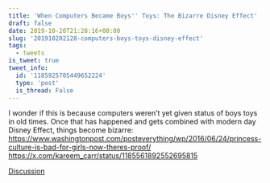 ```yaml
---
title: 'When Computers Became Boys'' Toys: The Bizarre Disney Effect'
draft: false
date: 2019-10-20T21:28:16+00:00
slug: '201910202128-computers-boys-toys-disney-effect'
tags:
  - tweets
is_tweet: true
tweet_info:
  id: '1185925705449652224'
  type: 'post'
  is_thread: False
---
```




I wonder if this is because computers weren’t yet given status of boys toys in old times. Once that has happened and gets combined with modern day Disney Effect, things become bizarre: <https://www.washingtonpost.com/posteverything/wp/2016/06/24/princess-culture-is-bad-for-girls-now-theres-proof/> <https://x.com/kareem_carr/status/1185561892552695815>

[Discussion](https://x.com/sytelus/status/1185925705449652224)
